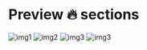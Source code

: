 # Preview 🔥 sections
![img1](https://i.imgur.com/yYOrxKK.png)
![img2](https://i.imgur.com/7tuProc.png)
![img3](https://i.imgur.com/4uQ8qXa.png)
![img3](https://i.imgur.com/zZb4xHI.png)
